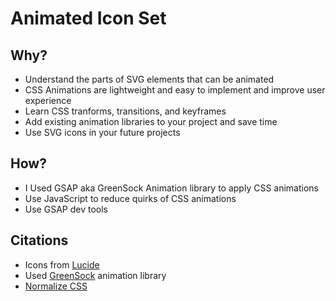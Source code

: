# Animated Icon Set

## Why? 
* Understand the parts of SVG elements that can be animated
* CSS Animations are lightweight and easy to implement and improve user experience
* Learn CSS tranforms, transitions, and keyframes
* Add existing animation libraries to your project and save time
* Use SVG icons in your future projects

## How?
* I Used GSAP aka GreenSock Animation library to apply CSS animations
* Use JavaScript to reduce quirks of CSS animations
* Use GSAP dev tools

## Citations
* Icons from [Lucide](https://lucide.dev/)
* Used [GreenSock](https://greensock.com/) animation library
* [Normalize CSS](https://necolas.github.io/normalize.css/)


